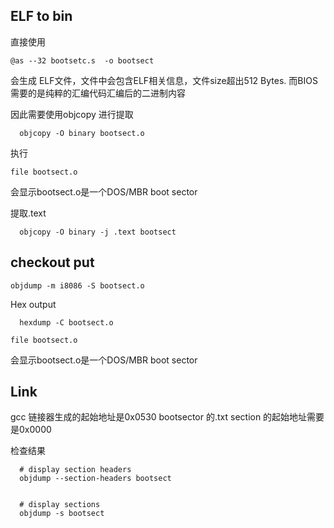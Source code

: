 
## ELF to bin
直接使用
```
@as --32 bootsetc.s  -o bootsect
```
会生成 ELF文件，文件中会包含ELF相关信息，文件size超出512 Bytes. 
而BIOS需要的是纯粹的汇编代码汇编后的二进制内容

因此需要使用objcopy 进行提取 
```
  objcopy -O binary bootsect.o
```

执行
```
file bootsect.o
```
会显示bootsect.o是一个DOS/MBR boot sector


提取.text 
```
  objcopy -O binary -j .text bootsect
```

## checkout put
```
objdump -m i8086 -S bootsect.o
```


Hex output
```
  hexdump -C bootsect.o
```

```
file bootsect.o
```
会显示bootsect.o是一个DOS/MBR boot sector



## Link
gcc 链接器生成的起始地址是0x0530
bootsector 的.txt section 的起始地址需要是0x0000

检查结果
```
  # display section headers
  objdump --section-headers bootsect


  # display sections
  objdump -s bootsect
```